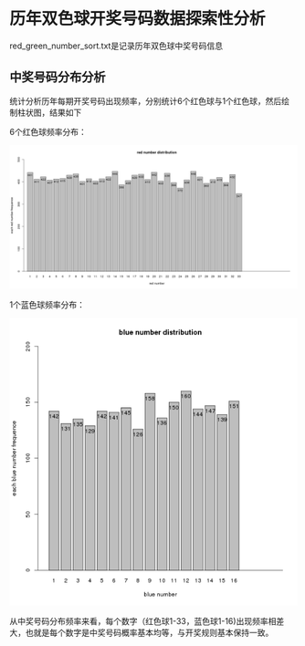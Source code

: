 # 历年双色球开奖号码数据探索性分析

red_green_number_sort.txt是记录历年双色球中奖号码信息


## 中奖号码分布分析
统计分析历年每期开奖号码出现频率，分别统计6个红色球与1个红色球，然后绘制柱状图，结果如下

6个红色球频率分布：

![image](data/red_number_distribution.png)

1个蓝色球频率分布：

![image](data/blue_number_distribution.png)

从中奖号码分布频率来看，每个数字（红色球1-33，蓝色球1-16)出现频率相差大，也就是每个数字是中奖号码概率基本均等，与开奖规则基本保持一致。
